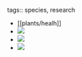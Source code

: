 tags:: species, research

- [[plants/healh]]
- ![](https://peach-geographical-bat-397.mypinata.cloud/ipfs/QmPtc57JipzFViQvx5QVxNsuzqwUGteGertBqCFU5mYtZP)
- ![](https://peach-geographical-bat-397.mypinata.cloud/ipfs/QmcpjKioGjMQysHqVWg9zQZUjzv1qJPnxpnJQdZtzcabUt)
- ![](https://peach-geographical-bat-397.mypinata.cloud/ipfs/QmcfjGxvxEutWkthFWqXoHwDssf4kUCjQgAtmYGgkXQWKM)